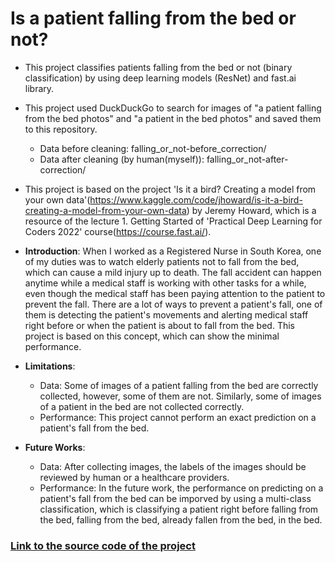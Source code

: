 #  Is a patient falling from the bed or not?

- This project classifies patients falling from the bed or not (binary classification) by using deep learning models (ResNet) and fast.ai library. 

- This project used DuckDuckGo to search for images of "a patient falling from the bed photos" and "a patient in the bed photos" and saved them to this repository.
  - Data before cleaning: falling_or_not-before_correction/
  - Data after cleaning (by human(myself)): falling_or_not-after-correction/

- This project is based on the project 'Is it a bird? Creating a model from your own data'(https://www.kaggle.com/code/jhoward/is-it-a-bird-creating-a-model-from-your-own-data) by Jeremy Howard, which is a resource of the lecture 1. Getting Started of 'Practical Deep Learning for Coders 2022' course(https://course.fast.ai/).

- **Introduction**:
  When I worked as a Registered Nurse in South Korea, one of my duties was to watch elderly patients not to fall from the bed, which can cause a mild injury up to death. The fall accident can happen anytime while a medical staff is working with other tasks for a while, even though the medical staff has been paying attention to the patient to prevent the fall. There are a lot of ways to prevent a patient's fall, one of them is detecting the patient's movements and alerting medical staff right before or when the patient is about to fall from the bed. This project is based on this concept, which can show the minimal performance.

- **Limitations**: 
  - Data: Some of images of a patient falling from the bed are correctly collected, however, some of them are not. Similarly, some of images of a patient in the bed are not collected correctly.
  - Performance: This project cannot perform an exact prediction on a patient's fall from the bed. 

- **Future Works**:
  - Data: After collecting images, the labels of the images should be reviewed by human or a healthcare providers. 
  - Performance: In the future work, the performance on predicting on a patient's fall from the bed can be imporved by using a multi-class classification, which is classifying a patient right before falling from the bed, falling from the bed, already fallen from the bed, in the bed.

### [Link to the source code of the project](https://github.com/positive235/patient-falling-binary-classification/blob/main/Is_patient_falling_or_not.ipynb)
